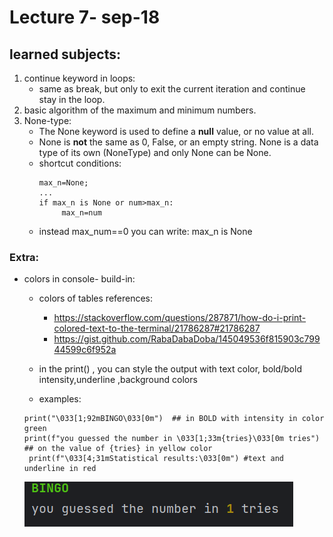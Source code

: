 # Lecture 7- sep-18

## learned subjects:

1) continue keyword in loops:
    * same as break, but only to exit the current iteration and continue stay in the loop.
2) basic algorithm of the maximum and minimum numbers.
3) None-type: 
    * The None keyword is used to define a **null** value, or no value at all.
    * None is **not**  the same as 0, False, or an empty string. None is a data type of its own (NoneType) and only None
      can be None.
    * shortcut conditions:
        ```
      max_n=None;
      ...
      if max_n is None or num>max_n:
             max_n=num
        ```
    * instead max_num==0 you can write: max_n is None

### Extra:

* colors in console- build-in:
    * colors of tables references:
        * https://stackoverflow.com/questions/287871/how-do-i-print-colored-text-to-the-terminal/21786287#21786287
        * https://gist.github.com/RabaDabaDoba/145049536f815903c79944599c6f952a
    * in the print() , you can style the output with text color, bold/bold intensity,underline ,background colors

    * examples:
   ```
   print("\033[1;92mBINGO\033[0m")  ## in BOLD with intensity in color green
   print(f"you guessed the number in \033[1;33m{tries}\033[0m tries") ## on the value of {tries} in yellow color
    print(f"\033[4;31mStatistical results:\033[0m") #text and underline in red
  ```
  ![img.png](img.png)